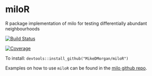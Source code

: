 # miloR
R package implementation of milo for testing differentially abundant neighbourhoods

[![Build Status](https://travis-ci.com/MikeDMorgan/miloR.svg?branch=master)](https://travis-ci.com/MikeDMorgan/miloR)

[![Coverage](https://codecov.io/gh/MikeDMorgan/miloR/branch/master/graph/badge.svg)](https://codecov.io/gh/MikeDMorgan/miloR)


To install:
```devtools::install_github("MikeDMorgan/miloR") ```

Examples on how to use `miloR` can be found in the [milo github repo](https://github.com/MarioniLab/milo).
